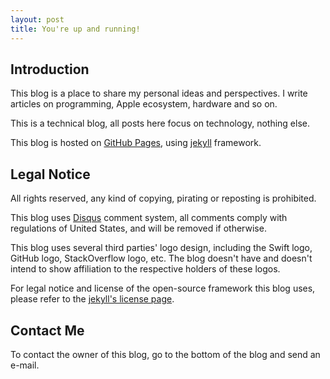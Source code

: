 ```yaml
---
layout: post
title: You're up and running!
---
```


## Introduction

This blog is a place to share my personal ideas and perspectives. I write articles on programming, Apple ecosystem, hardware and so on.

This is a technical blog, all posts here focus on technology, nothing else.

This blog is hosted on [GitHub Pages](https://pages.github.com/), using [jekyll](https://github.com/barryclark/jekyll-now) framework.



## Legal Notice

All rights reserved, any kind of copying, pirating or reposting is prohibited.

This blog uses [Disqus](https://disqus.com/) comment system, all comments comply with regulations of United States, and will be removed if otherwise.

This blog uses several third parties' logo design, including the Swift logo, GitHub logo, StackOverflow logo, etc. The blog doesn't have and doesn't intend to show affiliation to the respective holders of these logos.

For legal notice and license of the open-source framework this blog uses, please refer to the [jekyll's license page](https://github.com/barryclark/jekyll-now/blob/master/LICENSE).



## Contact Me

To contact the owner of this blog, go to the bottom of the blog and send an e-mail.



